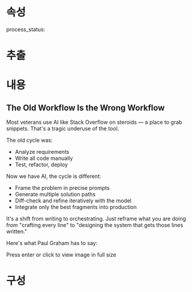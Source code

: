 # 속성
process_status:

# 추출


# 내용
## The Old Workflow Is the Wrong Workflow

Most veterans use AI like Stack Overflow on steroids — a place to grab snippets. That's a tragic underuse of the tool.

The old cycle was:
- Analyze requirements
- Write all code manually
- Test, refactor, deploy

Now we have AI, the cycle is different:
- Frame the problem in precise prompts
- Generate multiple solution paths
- Diff-check and refine iteratively with the model
- Integrate only the best fragments into production

It's a shift from writing to orchestrating. Just reframe what you are doing from "crafting every line" to "designing the system that gets those lines written."

Here's what Paul Graham has to say:

Press enter or click to view image in full size

# 구성
